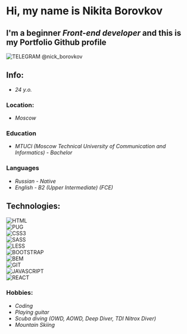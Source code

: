 # Hi, my name is **Nikita Borovkov**
## I'm a beginner *Front-end developer* and this is my Portfolio Github profile

![TELEGRAM](https://img.shields.io/badge/-TELEGRAM-%23333333?style=for-the-badge&logo=TELEGRAM) @nick_borovkov 

## Info:
- *24 y.o.*
### Location:
- *Moscow*
### Education
- *MTUCI (Moscow Technical University of Communication and Informatics) - Bachelor*
### Languages
- *Russian - Native*
- *English - B2 (Upper Intermediate) (FCE)*

## Technologies:
![HTML](https://img.shields.io/badge/-HTML5-%23333333?style=for-the-badge&logo=HTML5)  
![PUG](https://img.shields.io/badge/-PUG-%23333333?style=for-the-badge&logo=PUG)  
![CSS3](https://img.shields.io/badge/-CSS3-%23333333?style=for-the-badge&logo=CSS3)  
![SASS](https://img.shields.io/badge/-SASS-%23333333?style=for-the-badge&logo=SASS)  
![LESS](https://img.shields.io/badge/-LESS-%23333333?style=for-the-badge&logo=LESS)  
![BOOTSTRAP](https://img.shields.io/badge/-BOOTSTRAP-%23333333?style=for-the-badge&logo=BOOTSTRAP)  
![BEM](https://img.shields.io/badge/-BEM-%23333333?style=for-the-badge&logo=BEM)  
![GIT](https://img.shields.io/badge/-GIT-%23333333?style=for-the-badge&logo=GIT)  
![JAVASCRIPT](https://img.shields.io/badge/-JAVASCRIPT-%23333333?style=for-the-badge&logo=JAVASCRIPT)  
![REACT](https://img.shields.io/badge/-REACT-%23333333?style=for-the-badge&logo=REACT)  


### Hobbies:
- *Coding*
- *Playing guitar*
- *Scuba diving (OWD, AOWD, Deep Diver, TDI Nitrox Diver)*
- *Mountain Skiing*
